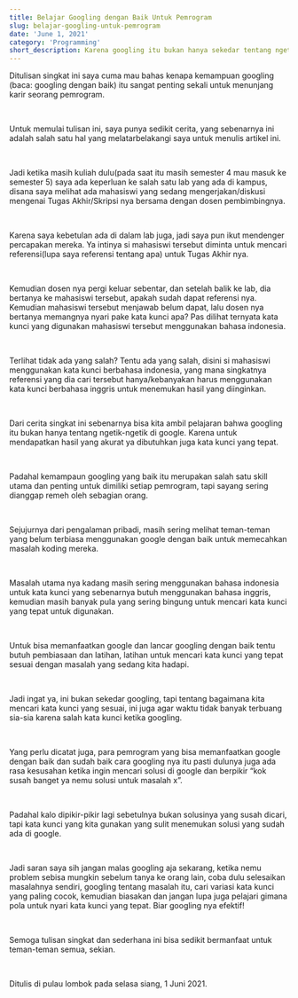 ```yaml
---
title: Belajar Googling dengan Baik Untuk Pemrogram
slug: belajar-googling-untuk-pemrogram
date: 'June 1, 2021'
category: 'Programming'
short_description: Karena googling itu bukan hanya sekedar tentang ngetik asal-asalan saja.
---
```


Ditulisan singkat ini saya cuma mau bahas kenapa kemampuan googling (baca: googling dengan baik) itu sangat penting sekali untuk menunjang karir seorang pemrogram.

<br/>

Untuk memulai tulisan ini, saya punya sedikit cerita, yang sebenarnya ini adalah salah satu hal yang melatarbelakangi saya untuk menulis artikel ini.

<br/>

Jadi ketika masih kuliah dulu(pada saat itu masih semester 4 mau masuk ke semester 5) saya ada keperluan ke salah satu lab yang ada di kampus, disana saya melihat ada mahasiswi yang sedang mengerjakan/diskusi mengenai Tugas Akhir/Skripsi nya bersama dengan dosen pembimbingnya.

<br/>

Karena saya kebetulan ada di dalam lab juga, jadi saya pun ikut mendenger percapakan mereka. Ya intinya si mahasiswi tersebut diminta untuk mencari referensi(lupa saya referensi tentang apa) untuk Tugas Akhir nya.

<br/>

Kemudian dosen nya pergi keluar sebentar, dan setelah balik ke lab, dia bertanya ke mahasiswi tersebut, apakah sudah dapat referensi nya. Kemudian mahasiswi tersebut menjawab belum dapat, lalu dosen nya bertanya memangnya nyari pake kata kunci apa? Pas dilihat ternyata kata kunci yang digunakan mahasiswi tersebut menggunakan bahasa indonesia.

<br/>

Terlihat tidak ada yang salah? Tentu ada yang salah, disini si mahasiswi menggunakan kata kunci berbahasa indonesia, yang mana singkatnya referensi yang dia cari tersebut hanya/kebanyakan harus menggunakan kata kunci berbahasa inggris untuk menemukan hasil yang diinginkan.

<br/>

Dari cerita singkat ini sebenarnya bisa kita ambil pelajaran bahwa googling itu bukan hanya tentang ngetik-ngetik di google. Karena untuk mendapatkan hasil yang akurat ya dibutuhkan juga kata kunci yang tepat.

<br/>

Padahal kemampaun googling yang baik itu merupakan salah satu skill utama dan penting untuk dimiliki setiap pemrogram, tapi sayang sering dianggap remeh oleh sebagian orang.

<br/>

Sejujurnya dari pengalaman pribadi, masih sering melihat teman-teman yang belum terbiasa menggunakan google dengan baik untuk memecahkan masalah koding mereka.

<br/>

Masalah utama nya kadang masih sering menggunakan bahasa indonesia untuk kata kunci yang sebenarnya butuh menggunakan bahasa inggris, kemudian masih banyak pula yang sering bingung untuk mencari kata kunci yang tepat untuk digunakan.

<br/>

Untuk bisa memanfaatkan google dan lancar googling dengan baik tentu butuh pembiasaan dan latihan, latihan untuk mencari kata kunci yang tepat sesuai dengan masalah yang sedang kita hadapi.

<br/>

Jadi ingat ya, ini bukan sekedar googling, tapi tentang bagaimana kita mencari kata kunci yang sesuai, ini juga agar waktu tidak banyak terbuang sia-sia karena salah kata kunci ketika googling.

<br/>

Yang perlu dicatat juga, para pemrogram yang bisa memanfaatkan google dengan baik dan sudah baik cara googling nya itu pasti dulunya juga ada rasa kesusahan ketika ingin mencari solusi di google dan berpikir “kok susah banget ya nemu solusi untuk masalah x”.

<br/>

Padahal kalo dipikir-pikir lagi sebetulnya bukan solusinya yang susah dicari, tapi kata kunci yang kita gunakan yang sulit menemukan solusi yang sudah ada di google.

<br/>

Jadi saran saya sih jangan malas googling aja sekarang, ketika nemu problem sebisa mungkin sebelum tanya ke orang lain, coba dulu selesaikan masalahnya sendiri, googling tentang masalah itu, cari variasi kata kunci yang paling cocok, kemudian biasakan dan jangan lupa juga pelajari gimana pola untuk nyari kata kunci yang tepat. Biar googling nya efektif!

<br/>

Semoga tulisan singkat dan sederhana ini bisa sedikit bermanfaat untuk teman-teman semua, sekian.

<br/>

Ditulis di pulau lombok pada selasa siang, 1 Juni 2021.
<br/> <br/>
